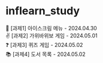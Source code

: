 # inflearn_study

🍦 [과제1] 아이스크림 메뉴 - 2024.04.30 <br>
✌ [과제2] 가위바위보 게임 - 2024.05.01 <br>
❓ [과제3] 퀴즈 게임 - 2024.05.02 <br>
📚 [과제4] 도서 목록 - 2024.05.02
